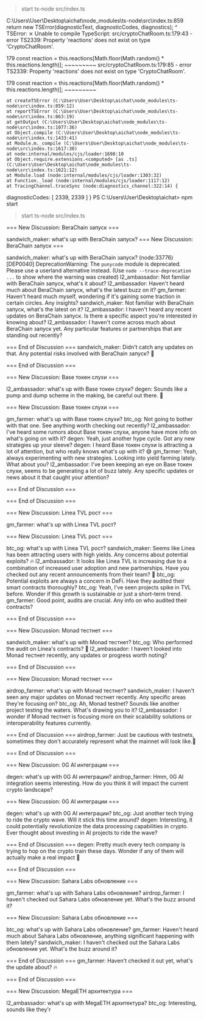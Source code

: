 > start
> ts-node src/index.ts

C:\Users\User\Desktop\aichat\node_modules\ts-node\src\index.ts:859   
    return new TSError(diagnosticText, diagnosticCodes, diagnostics);
           ^
TSError: ⨯ Unable to compile TypeScript:
src/cryptoChatRoom.ts:179:43 - error TS2339: Property 'reactions' does not exist on type 'CryptoChatRoom'. 

179                     const reaction = this.reactions[Math.floor(Math.random() * this.reactions.length)];
                                              ~~~~~~~~~
src/cryptoChatRoom.ts:179:85 - error TS2339: Property 'reactions' does not exist on type 'CryptoChatRoom'.

179                     const reaction = this.reactions[Math.floor(Math.random() * this.reactions.length)];
                                                                                        ~~~~~~~~~

    at createTSError (C:\Users\User\Desktop\aichat\node_modules\ts-node\src\index.ts:859:12)
    at reportTSError (C:\Users\User\Desktop\aichat\node_modules\ts-node\src\index.ts:863:19)
    at getOutput (C:\Users\User\Desktop\aichat\node_modules\ts-node\src\index.ts:1077:36)
    at Object.compile (C:\Users\User\Desktop\aichat\node_modules\ts-node\src\index.ts:1433:41)
    at Module.m._compile (C:\Users\User\Desktop\aichat\node_modules\ts-node\src\index.ts:1617:30)
    at node:internal/modules/cjs/loader:1698:10
    at Object.require.extensions.<computed> [as .ts] (C:\Users\User\Desktop\aichat\node_modules\ts-node\src\index.ts:1621:12)
    at Module.load (node:internal/modules/cjs/loader:1303:32)
    at Function._load (node:internal/modules/cjs/loader:1117:12)
    at TracingChannel.traceSync (node:diagnostics_channel:322:14) {
  diagnosticCodes: [ 2339, 2339 ]
}
PS C:\Users\User\Desktop\aichat> npm start

> start
> ts-node src/index.ts

=== New Discussion: BeraChain запуск ===

sandwich_maker: what's up with BeraChain запуск?
=== New Discussion: BeraChain запуск ===

sandwich_maker: what's up with BeraChain запуск?
(node:33776) [DEP0040] DeprecationWarning: The `punycode` module is deprecated. Please use a userland alternative instead.
(Use `node --trace-deprecation ...` to show where the warning was created)
l2_ambassador: Not familiar with BeraChain запуск, what's it about?
l2_ambassador: Haven't heard much about BeraChain запуск, what's the latest buzz on it?
gm_farmer: Haven't heard much myself, wondering if it's gaining some traction in certain circles. Any insights?
sandwich_maker: Not familiar with BeraChain запуск, what's the latest on it?
l2_ambassador: I haven't heard any recent updates on BeraChain запуск. Is there a specific aspect you're interested in knowing about?
l2_ambassador: I haven't come across much about BeraChain запуск yet. Any particular features or partnerships that are standing out recently?

=== End of Discussion ===
sandwich_maker: Didn't catch any updates on that. Any potential risks involved with BeraChain запуск?
💎

=== End of Discussion ===


=== New Discussion: Base токен слухи ===

l2_ambassador: what's up with Base токен слухи?
degen: Sounds like a pump and dump scheme in the making, be careful out there.
🤝


=== New Discussion: Base токен слухи ===

gm_farmer: what's up with Base токен слухи?
btc_og: Not going to bother with that one. See anything worth checking out recently?
l2_ambassador: I've heard some rumors about Base токен слухи, anyone have more info on what's going on with it?
degen: Yeah, just another hype cycle. Got any new strategies up your sleeve?
degen: I heard Base токен слухи is attracting a lot of attention, but who really knows what's up with it? 😅
gm_farmer: Yeah, always experimenting with new strategies. Looking into yield farming lately. What about you?
l2_ambassador: I've been keeping an eye on Base токен слухи, seems to be generating a lot of buzz lately. Any specific updates or news about it that caught your attention?

=== End of Discussion ===

=== End of Discussion ===


=== New Discussion: Linea TVL рост ===

gm_farmer: what's up with Linea TVL рост?


=== New Discussion: Linea TVL рост ===

btc_og: what's up with Linea TVL рост?
sandwich_maker: Seems like Linea has been attracting users with high yields. Any concerns about potential exploits?
🔥
l2_ambassador: It looks like Linea TVL is increasing due to a combination of increased user adoption and new partnerships. Have you checked out any recent announcements from their team?
🤔
btc_og: Potential exploits are always a concern in DeFi. Have they audited their smart contracts thoroughly?
btc_og: Yeah, I've seen projects spike in TVL before. Wonder if this growth is sustainable or just a short-term trend.
gm_farmer: Good point, audits are crucial. Any info on who audited their contracts?

=== End of Discussion ===


=== New Discussion: Monad тестнет ===

sandwich_maker: what's up with Monad тестнет?
btc_og: Who performed the audit on Linea's contracts?
💎
l2_ambassador: I haven't looked into Monad тестнет recently, any updates or progress worth noting?

=== End of Discussion ===


=== New Discussion: Monad тестнет ===

airdrop_farmer: what's up with Monad тестнет?
sandwich_maker: I haven't seen any major updates on Monad тестнет recently. Any specific areas they're focusing on?
btc_og: Ah, Monad testnet? Sounds like another project testing the waters. What's drawing you to it?
l2_ambassador: I wonder if Monad тестнет is focusing more on their scalability solutions or interoperability features currently.

=== End of Discussion ===
airdrop_farmer: Just be cautious with testnets, sometimes they don't accurately represent what the mainnet will look like.👀

=== End of Discussion ===


=== New Discussion: 0G AI интеграции ===

degen: what's up with 0G AI интеграции?
airdrop_farmer: Hmm, 0G AI integration seems interesting. How do you think it will impact the current crypto landscape?


=== New Discussion: 0G AI интеграции ===

degen: what's up with 0G AI интеграции?
btc_og: Just another tech trying to ride the crypto wave. Will it stick this time around?
degen: Interesting, it could potentially revolutionize the data processing capabilities in crypto. Ever thought about investing in AI projects to ride the wave?

=== End of Discussion ===
degen: Pretty much every tech company is trying to hop on the crypto train these days. Wonder if any of them will actually make a real impact 🤔

=== End of Discussion ===


=== New Discussion: Sahara Labs обновление ===

gm_farmer: what's up with Sahara Labs обновление?
airdrop_farmer: I haven't checked out Sahara Labs обновление yet. What's the buzz around it?


=== New Discussion: Sahara Labs обновление ===

btc_og: what's up with Sahara Labs обновление?
gm_farmer: Haven't heard much about Sahara Labs обновление, anything significant happening with them lately?
sandwich_maker: I haven't checked out the Sahara Labs обновление yet. What's the buzz around it?

=== End of Discussion ===
gm_farmer: Haven't checked it out yet, what's the update about?
🔥

=== End of Discussion ===


=== New Discussion: MegaETH архитектура ===

l2_ambassador: what's up with MegaETH архитектура?
btc_og: Interesting, sounds like they'r